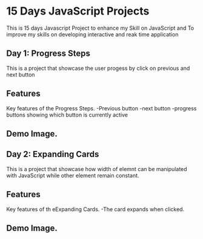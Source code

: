 # 15 Days JavaScript Projects

This is 15 days Javascript Project to enhance my Skill on JavaScript and To improve my skills on developing interactive and reak time application

## Day 1: Progress Steps
This is a project that showcase the user progess by click on previous and next button


## Features

Key features of the Progress Steps.
-Previous button
-next button
-progress buttons showing which button is currently active

## Demo Image.

## Day 2: Expanding Cards
This is a project that showcase how width of elemnt can be manipulated with JavaScript while other element remain constant.


## Features

Key features of th eExpanding Cards.
-The card expands when clicked.

## Demo Image.

